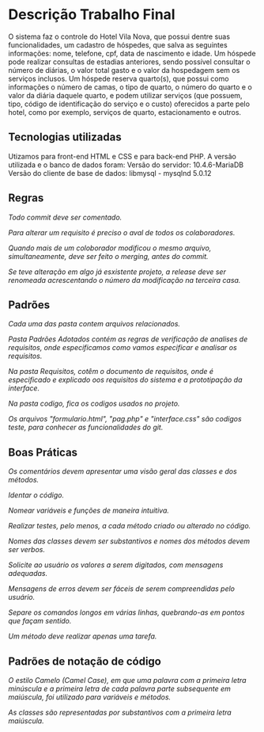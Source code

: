  # Descrição Trabalho Final
 O sistema faz o controle do Hotel Vila Nova, que possui dentre suas funcionalidades, um cadastro de hóspedes, que salva as seguintes informações: nome, telefone, cpf, data de nascimento e idade. Um hóspede pode realizar consultas de estadias anteriores, sendo possível consultar o número de diárias, o valor total gasto e o valor da hospedagem sem os serviços inclusos. Um hóspede reserva quarto(s), que possui como informações o número de camas, o tipo de quarto, o número do quarto e o valor da diária daquele quarto, e podem utilizar serviços (que possuem, tipo, código de identificação do serviço e o custo) oferecidos a parte pelo hotel, como por exemplo, serviços de quarto, estacionamento e outros.
## Tecnologias utilizadas 
  Utizamos para front-end HTML e CSS e para back-end PHP.
  A versão utilizada e o banco de dados foram: 
  Versão do servidor: 10.4.6-MariaDB
  Versão do cliente de base de dados: libmysql - mysqlnd 5.0.12

## Regras
   *Todo commit deve ser comentado.*
   
   *Para alterar um requisito é preciso o aval de todos os colaboradores.*
   
   *Quando mais de um coloborador modificou o mesmo arquivo, simultaneamente, deve ser feito o merging, antes do commit.*
   
   *Se teve alteração em algo já esxistente projeto, a release deve ser renomeada acrescentando o número da modificação na terceira casa.*
## Padrões
   *Cada uma das pasta contem arquivos relacionados.*
   
   *Pasta Padrões Adotados contém as regras de verificação de analises de requisitos, onde especificamos como vamos especificar e analisar os requisitos.*
   
   *Na pasta Requisitos, cotêm o documento de requisitos, onde é especificado e explicado oos requisitos do sistema e a prototipação da interface.*
   
   *Na pasta codigo, fica os codigos usados no projeto.*
   
   *Os arquivos "formulario.html", "pag.php" e "interface.css" são codigos teste, para conhecer as funcionalidades do git.*
## Boas Práticas
   *Os comentários devem apresentar uma visão geral das classes e dos métodos.*
   
   *Identar o código.*
    
   *Nomear variáveis e funções de maneira intuitiva.*

   *Realizar testes, pelo menos, a cada método criado ou alterado no código.*
   
   *Nomes das classes devem ser substantivos e nomes dos métodos devem ser verbos.*
   
   *Solicite ao usuário os valores a serem digitados, com mensagens adequadas.*
   
   *Mensagens de erros devem ser fáceis de serem compreendidas pelo usuário.*
   
   *Separe os comandos longos em várias linhas, quebrando-as em pontos que façam sentido.*
   
   *Um método deve realizar apenas uma tarefa.*
## Padrões de notação de código
   *O estilo Camelo (Camel Case), em que uma palavra com a primeira letra minúscula e a primeira letra de cada palavra parte subsequente em maiúscula, foi utilizado para variáveis e métodos.*
   
   *As classes são representadas por substantivos com a primeira letra maiúscula.*

